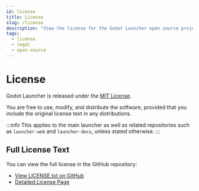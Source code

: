 ```yaml
---
id: license
title: License
slug: /license
description: "View the license for the Godot Launcher open source project."
tags: 
  - license
  - legal
  - open-source
---
```


# License

Godot Launcher is released under the [MIT License](https://opensource.org/licenses/MIT).

You are free to use, modify, and distribute the software, provided that you include the original license text in any distributions.

:::info
This applies to the main launcher as well as related repositories such as `launcher-web` and `launcher-docs`, unless stated otherwise.
:::

## Full License Text

You can view the full license in the GitHub repository:

- [View LICENSE.txt on GitHub](https://github.com/godotlauncher/launcher/blob/main/LICENSE.txt)
- [Detailed License Page](https://godotlauncher.org/license)
